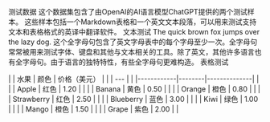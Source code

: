 测试数据
这个数据集包含了由OpenAI的AI语言模型ChatGPT提供的两个测试样本。
这些样本包括一个Markdown表格和一个英文文本段落，可以用来测试支持文本和表格格式的英译中翻译软件。
文本测试
The quick brown fox jumps over the lazy dog. 这个全字母句包含了英文字母表中的每个字母至少一次。全字母句常常被用来测试字体、键盘和其他与文本相关的工具。除了英文，其他许多语言也有全字母句。由于语言的独特特性，有些全字母句更难构造。
表格测试

| | 水果       | 颜色   | 价格（美元） | |
| --- |
| |------------|--------|--------------| |
| | Apple      | 红色   | 1.20         | |
| | Banana     | 黄色   | 0.50         | |
| | Orange     | 橙色   | 0.80         | |
| | Strawberry | 红色   | 2.50         | |
| | Blueberry  | 蓝色   | 3.00         | |
| | Kiwi       | 绿色   | 1.00         | |
| | Mango      | 橙色   | 1.50         | |
| | Grape      | 紫色   | 2.00         | |

